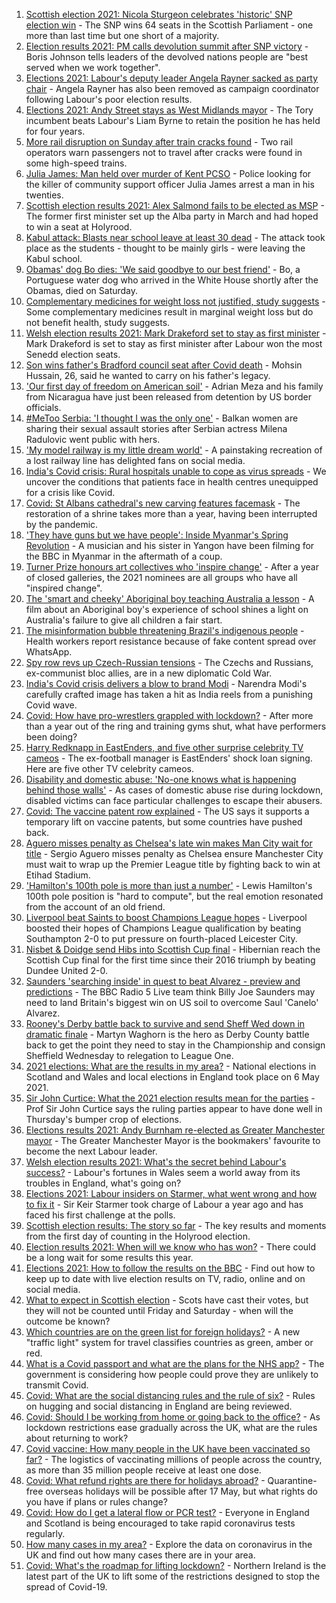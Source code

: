 1. [Scottish election 2021: Nicola Sturgeon celebrates 'historic' SNP election win](https://www.bbc.co.uk/news/uk-scotland-scotland-politics-57038039) - The SNP wins 64 seats in the Scottish Parliament - one more than last time but one short of a majority.
2. [Election results 2021: PM calls devolution summit after SNP victory](https://www.bbc.co.uk/news/uk-57043758) - Boris Johnson tells leaders of the devolved nations people are "best served when we work together".
3. [Elections 2021: Labour's deputy leader Angela Rayner sacked as party chair](https://www.bbc.co.uk/news/uk-politics-57037839) - Angela Rayner has also been removed as campaign coordinator following Labour's poor election results.
4. [Elections 2021: Andy Street stays as West Midlands mayor](https://www.bbc.co.uk/news/uk-england-birmingham-57038203) - The Tory incumbent beats Labour's Liam Byrne to retain the position he has held for four years.
5. [More rail disruption on Sunday after train cracks found](https://www.bbc.co.uk/news/uk-57042384) - Two rail operators warn passengers not to travel after cracks were found in some high-speed trains.
6. [Julia James: Man held over murder of Kent PCSO](https://www.bbc.co.uk/news/uk-england-57036831) - Police looking for the killer of community support officer Julia James arrest a man in his twenties.
7. [Scottish election results 2021: Alex Salmond fails to be elected as MSP](https://www.bbc.co.uk/news/uk-scotland-scotland-politics-57040185) - The former first minister set up the Alba party in March and had hoped to win a seat at Holyrood.
8. [Kabul attack: Blasts near school leave at least 30 dead](https://www.bbc.co.uk/news/world-asia-57040713) - The attack took place as the students - thought to be mainly girls - were leaving the Kabul school.
9. [Obamas' dog Bo dies: 'We said goodbye to our best friend'](https://www.bbc.co.uk/news/world-us-canada-57043456) - Bo, a Portuguese water dog who arrived in the White House shortly after the Obamas, died on Saturday.
10. [Complementary medicines for weight loss not justified, study suggests](https://www.bbc.co.uk/news/health-57039848) - Some complementary medicines result in marginal weight loss but do not benefit health, study suggests.
11. [Welsh election results 2021: Mark Drakeford set to stay as first minister](https://www.bbc.co.uk/news/uk-wales-57031725) - Mark Drakeford is set to stay as first minister after Labour won the most Senedd election seats.
12. [Son wins father's Bradford council seat after Covid death](https://www.bbc.co.uk/news/uk-england-leeds-57043008) - Mohsin Hussain, 26, said he wanted to carry on his father's legacy.
13. ['Our first day of freedom on American soil'](https://www.bbc.co.uk/news/world-us-canada-57022918) - Adrian Meza and his family from Nicaragua have just been released from detention by US border officials.
14. [#MeToo Serbia: 'I thought I was the only one'](https://www.bbc.co.uk/news/world-europe-57011605) - Balkan women are sharing their sexual assault stories after Serbian actress Milena Radulovic went public with hers.
15. ['My model railway is my little dream world'](https://www.bbc.co.uk/news/uk-england-leicestershire-57025809) - A painstaking recreation of a lost railway line has delighted fans on social media.
16. [India's Covid crisis: Rural hospitals unable to cope as virus spreads](https://www.bbc.co.uk/news/world-asia-india-57029452) - We uncover the conditions that patients face in health centres unequipped for a crisis like Covid.
17. [Covid: St Albans cathedral's new carving features facemask](https://www.bbc.co.uk/news/uk-england-beds-bucks-herts-57023017) - The restoration of a shrine takes more than a year, having been interrupted by the pandemic.
18. ['They have guns but we have people': Inside Myanmar's Spring Revolution](https://www.bbc.co.uk/news/world-asia-57016528) - A musician and his sister in Yangon have been filming for the BBC in Myanmar in the aftermath of a coup.
19. [Turner Prize honours art collectives who 'inspire change'](https://www.bbc.co.uk/news/entertainment-arts-57014187) - After a year of closed galleries, the 2021 nominees are all groups who have all "inspired change".
20. [The 'smart and cheeky' Aboriginal boy teaching Australia a lesson](https://www.bbc.co.uk/news/stories-56544429) - A film about an Aboriginal boy's experience of school shines a light on Australia's failure to give all children a fair start.
21. [The misinformation bubble threatening Brazil's indigenous people](https://www.bbc.co.uk/news/blogs-trending-56919424) - Health workers report resistance because of fake content spread over WhatsApp.
22. [Spy row revs up Czech-Russian tensions](https://www.bbc.co.uk/news/world-europe-57008363) - The Czechs and Russians, ex-communist bloc allies, are in a new diplomatic Cold War.
23. [India's Covid crisis delivers a blow to brand Modi](https://www.bbc.co.uk/news/world-asia-india-56970569) - Narendra Modi's carefully crafted image has taken a hit as India reels from a punishing Covid wave.
24. [Covid: How have pro-wrestlers grappled with lockdown?](https://www.bbc.co.uk/news/uk-england-56987610) - After more than a year out of the ring and training gyms shut, what have performers been doing?
25. [Harry Redknapp in EastEnders, and five other surprise celebrity TV cameos](https://www.bbc.co.uk/news/entertainment-arts-56996345) - The ex-football manager is EastEnders' shock loan signing. Here are five other TV celebrity cameos.
26. [Disability and domestic abuse: 'No-one knows what is happening behind those walls'](https://www.bbc.co.uk/news/disability-56197682) - As cases of domestic abuse rise during lockdown, disabled victims can face particular challenges to escape their abusers.
27. [Covid: The vaccine patent row explained](https://www.bbc.co.uk/news/business-57016260) - The US says it supports a temporary lift on vaccine patents, but some countries have pushed back.
28. [Aguero misses penalty as Chelsea's late win makes Man City wait for title](https://www.bbc.co.uk/sport/football/56953530) - Sergio Aguero misses penalty as Chelsea ensure Manchester City must wait to wrap up the Premier League title by fighting back to win at Etihad Stadium.
29. ['Hamilton's 100th pole is more than just a number'](https://www.bbc.co.uk/sport/formula1/57041848) - Lewis Hamilton's 100th pole position is "hard to compute", but the real emotion resonated from the account of an old friend.
30. [Liverpool beat Saints to boost Champions League hopes](https://www.bbc.co.uk/sport/football/56953531) - Liverpool boosted their hopes of Champions League qualification by beating Southampton 2-0 to put pressure on fourth-placed Leicester City.
31. [Nisbet & Doidge send Hibs into Scottish Cup final](https://www.bbc.co.uk/sport/football/56953558) - Hibernian reach the Scottish Cup final for the first time since their 2016 triumph by beating Dundee United 2-0.
32. [Saunders 'searching inside' in quest to beat Alvarez - preview and predictions](https://www.bbc.co.uk/sport/boxing/57013523) - The BBC Radio 5 Live team think Billy Joe Saunders may need to land Britain's biggest win on US soil to overcome Saul 'Canelo' Alvarez.
33. [Rooney's Derby battle back to survive and send Sheff Wed down in dramatic finale](https://www.bbc.co.uk/sport/football/56953366) - Martyn Waghorn is the hero as Derby County battle back to get the point they need to stay in the Championship and consign Sheffield Wednesday to relegation to League One.
34. [2021 elections: What are the results in my area?](https://www.bbc.co.uk/news/56129210) - National elections in Scotland and Wales and local elections in England took place on 6 May 2021.
35. [Sir John Curtice: What the 2021 election results mean for the parties](https://www.bbc.co.uk/news/uk-politics-57040175) - Prof Sir John Curtice says the ruling parties appear to have done well in Thursday's bumper crop of elections.
36. [Elections results 2021: Andy Burnham re-elected as Greater Manchester mayor](https://www.bbc.co.uk/news/uk-england-manchester-57037359) - The Greater Manchester Mayor is the bookmakers' favourite to become the next Labour leader.
37. [Welsh election results 2021: What's the secret behind Labour's success?](https://www.bbc.co.uk/news/uk-wales-politics-57037388) - Labour's fortunes in Wales seem a world away from its troubles in England, what's going on?
38. [Elections 2021: Labour insiders on Starmer, what went wrong and how to fix it](https://www.bbc.co.uk/news/uk-politics-57024995) - Sir Keir Starmer took charge of Labour a year ago and has faced his first challenge at the polls.
39. [Scottish election results: The story so far](https://www.bbc.co.uk/news/uk-scotland-scotland-politics-57033767) - The key results and moments from the first day of counting in the Holyrood election.
40. [Election results 2021: When will we know who has won?](https://www.bbc.co.uk/news/uk-politics-56581106) - There could be a long wait for some results this year.
41. [Elections 2021: How to follow the results on the BBC](https://www.bbc.co.uk/news/uk-politics-56930132) - Find out how to keep up to date with live election results on TV, radio, online and on social media.
42. [What to expect in Scottish election](https://www.bbc.co.uk/news/uk-scotland-scotland-politics-56972971) - Scots have cast their votes, but they will not be counted until Friday and Saturday - when will the outcome be known?
43. [Which countries are on the green list for foreign holidays?](https://www.bbc.co.uk/news/explainers-52544307) - A new "traffic light" system for travel classifies countries as green, amber or red.
44. [What is a Covid passport and what are the plans for the NHS app?](https://www.bbc.co.uk/news/explainers-55718553) - The government is considering how people could prove they are unlikely to transmit Covid.
45. [Covid: What are the social distancing rules and the rule of six?](https://www.bbc.co.uk/news/uk-51506729) - Rules on hugging and social distancing in England are being reviewed.
46. [Covid: Should I be working from home or going back to the office?](https://www.bbc.co.uk/news/business-52567567) - As lockdown restrictions ease gradually across the UK, what are the rules about returning to work?
47. [Covid vaccine: How many people in the UK have been vaccinated so far?](https://www.bbc.co.uk/news/health-55274833) - The logistics of vaccinating millions of people across the country, as more than 35 million people receive at least one dose.
48. [Covid: What refund rights are there for holidays abroad?](https://www.bbc.co.uk/news/business-51615412) - Quarantine-free overseas holidays will be possible after 17 May, but what rights do you have if plans or rules change?
49. [Covid: How do I get a lateral flow or PCR test?](https://www.bbc.co.uk/news/health-51943612) - Everyone in England and Scotland is being encouraged to take rapid coronavirus tests regularly.
50. [How many cases in my area?](https://www.bbc.co.uk/news/uk-51768274) - Explore the data on coronavirus in the UK and find out how many cases there are in your area.
51. [Covid: What's the roadmap for lifting lockdown?](https://www.bbc.co.uk/news/explainers-52530518) - Northern Ireland is the latest part of the UK to lift some of the restrictions designed to stop the spread of Covid-19.
